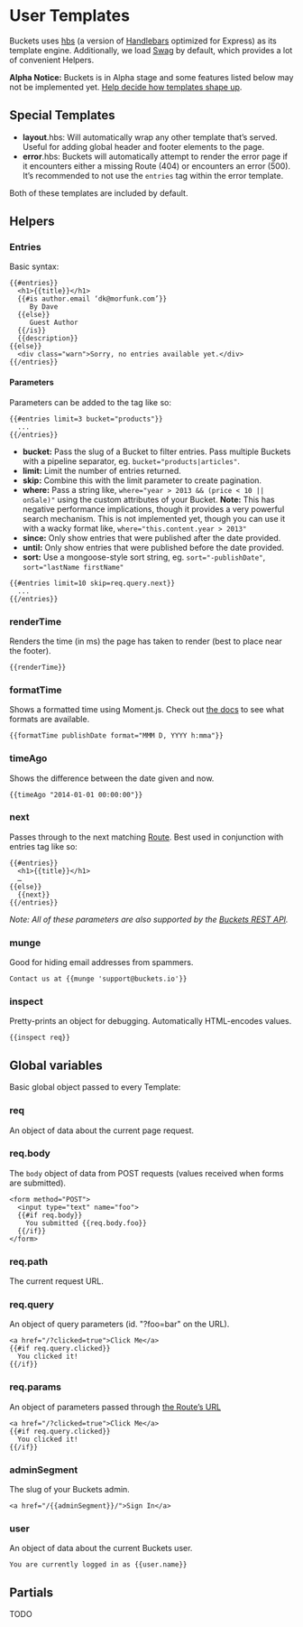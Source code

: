 # User Templates

Buckets uses [hbs](https://github.com/donpark/hbs) (a version of [Handlebars](http://handlebarsjs.com) optimized for Express) as its template engine. Additionally, we load [Swag](https://github.com/elving/swag) by default, which provides a lot of convenient Helpers.

**Alpha Notice:** Buckets is in Alpha stage and some features listed below may not be implemented yet. [Help decide how templates shape up](https://assembly.com/buckets/projects/54).

## Special Templates

* **layout**.hbs: Will automatically wrap any other template that’s served. Useful for adding global header and footer elements to the page.
* **error**.hbs: Buckets will automatically attempt to render the error page if it encounters either a missing Route (404) or encounters an error (500). It’s recommended to not use the `entries` tag within the error template.

Both of these templates are included by default.

## Helpers

### Entries

Basic syntax:

```
{{#entries}}
  <h1>{{title}}</h1>
  {{#is author.email ‘dk@morfunk.com’}}
     By Dave
  {{else}}
     Guest Author
  {{/is}}
  {{description}}
{{else}}
  <div class="warn">Sorry, no entries available yet.</div>
{{/entries}}
```

#### Parameters

Parameters can be added to the tag like so:

```
{{#entries limit=3 bucket="products"}}
  ...
{{/entries}}
```

* **bucket:** Pass the slug of a Bucket to filter entries. Pass multiple Buckets with a pipeline separator, eg. `bucket="products|articles"`.
* **limit:** Limit the number of entries returned.
* **skip:** Combine this with the limit parameter to create pagination.
* **where:** Pass a string like, `where="year > 2013 && (price < 10 || onSale)"` using the custom attributes of your Bucket. **Note:** This has negative performance implications, though it provides a very powerful search mechanism. This is not implemented yet, though you can use it with a wacky format like, `where="this.content.year > 2013"`
* **since:** Only show entries that were published after the date provided.
* **until:** Only show entries that were published before the date provided.
* **sort:** Use a mongoose-style sort string, eg. `sort="-publishDate"`, `sort="lastName firstName"`

```
{{#entries limit=10 skip=req.query.next}}
  ...
{{/entries}}
```

### renderTime

Renders the time (in ms) the page has taken to render (best to place near the footer).

```
{{renderTime}}
```

### formatTime

Shows a formatted time using Moment.js. Check out [the docs](http://momentjs.com/docs/#/displaying/format/) to see what formats are available.

```
{{formatTime publishDate format="MMM D, YYYY h:mma"}}
```

### timeAgo

Shows the difference between the date given and now.

```
{{timeAgo "2014-01-01 00:00:00"}}
```

### next

Passes through to the next matching [Route](routes.md). Best used in conjunction with entries tag like so:

```
{{#entries}}
  <h1>{{title}}</h1>
  …
{{else}}
  {{next}}
{{/entries}}
```

_Note: All of these parameters are also supported by the [Buckets REST API](api/)._

### munge

Good for hiding email addresses from spammers.

```
Contact us at {{munge 'support@buckets.io'}}
```

### inspect

Pretty-prints an object for debugging. Automatically HTML-encodes values.

```
{{inspect req}}
```

## Global variables

Basic global object passed to every Template:


### req

An object of data about the current page request.

### req.body

The `body` object of data from POST requests (values received when forms are submitted).

```
<form method="POST">
  <input type="text" name="foo">
  {{#if req.body}}
    You submitted {{req.body.foo}}
  {{/if}}
</form>
```

### req.path

The current request URL.

### req.query

An object of query parameters (id. "?foo=bar" on the URL).

```
<a href="/?clicked=true">Click Me</a>
{{#if req.query.clicked}}
  You clicked it!
{{/if}}
```

### req.params

An object of parameters passed through [the Route’s URL](routes.md)

```
<a href="/?clicked=true">Click Me</a>
{{#if req.query.clicked}}
  You clicked it!
{{/if}}
```

### adminSegment

The slug of your Buckets admin.

```
<a href="/{{adminSegment}}/">Sign In</a>
```

### user

An object of data about the current Buckets user.

```
You are currently logged in as {{user.name}}
```

## Partials

TODO
